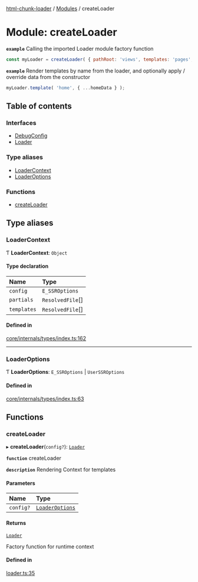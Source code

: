 [html-chunk-loader](../README.md) / [Modules](../modules.md) / createLoader

# Module: createLoader

**`example`** Calling the imported Loader module factory function
```javascript
const myLoader = createLoader( { pathRoot: 'views', templates: 'pages', partials: 'partials' } );
```

**`example`** Render templates by name from the loader, and optionally apply / override data from the constructor
```javascript
myLoader.template( 'home', { ...homeData } );
```

## Table of contents

### Interfaces

- [DebugConfig](../interfaces/createLoader.DebugConfig.md)
- [Loader](../interfaces/createLoader.Loader.md)

### Type aliases

- [LoaderContext](createLoader.md#loadercontext)
- [LoaderOptions](createLoader.md#loaderoptions)

### Functions

- [createLoader](createLoader.md#createloader)

## Type aliases

### LoaderContext

Ƭ **LoaderContext**: `Object`

#### Type declaration

| Name | Type |
| :------ | :------ |
| `config` | `E_SSROptions` |
| `partials` | `ResolvedFile`[] |
| `templates` | `ResolvedFile`[] |

#### Defined in

[core/internals/types/index.ts:162](https://github.com/abschill/html-chunk-loader/blob/b345592/lib/core/internals/types/index.ts#L162)

___

### LoaderOptions

Ƭ **LoaderOptions**: `E_SSROptions` \| `UserSSROptions`

#### Defined in

[core/internals/types/index.ts:63](https://github.com/abschill/html-chunk-loader/blob/b345592/lib/core/internals/types/index.ts#L63)

## Functions

### createLoader

▸ **createLoader**(`config?`): [`Loader`](../interfaces/createLoader.Loader.md)

**`function`** createLoader

**`description`** Rendering Context for templates

#### Parameters

| Name | Type |
| :------ | :------ |
| `config?` | [`LoaderOptions`](createLoader.md#loaderoptions) |

#### Returns

[`Loader`](../interfaces/createLoader.Loader.md)

Factory function for runtime context

#### Defined in

[loader.ts:35](https://github.com/abschill/html-chunk-loader/blob/b345592/lib/loader.ts#L35)
